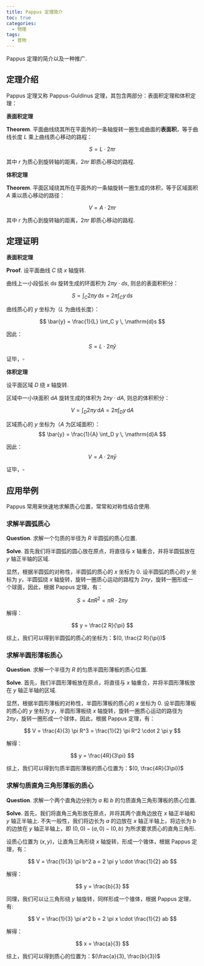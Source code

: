 ```yaml
---
title: Pappus 定理简介
toc: true
categories:
  - 物理
tags:
  - 普物
---
```


Pappus 定理的简介以及一种推广.

<!-- more -->

## 定理介绍

Pappus 定理又称 Pappus-Guldinus 定理，其包含两部分：表面积定理和体积定理：

**表面积定理**

$\mathbf{Theorem}.$ 平面曲线绕其所在平面外的一条轴旋转一圈生成曲面的**表面积**，等于曲线长度 $L$ 乘上曲线质心移动的路程：

$$ S = L \cdot 2 \pi r $$

其中 $r$ 为质心到旋转轴的距离，$2 \pi r$ 即质心移动的路程.

**体积定理**

$\mathbf{Theorem}.$ 平面区域绕其所在平面外的一条轴旋转一圈生成的体积，等于区域面积 $A$ 乘以质心移动的路径：

$$ V = A \cdot 2 \pi r $$

其中 $r$ 为质心到旋转轴的距离，$2 \pi r$ 即质心移动的路程.

## 定理证明

**表面积定理**

$\mathbf{Proof}.$ 设平面曲线 $C$ 绕 $x$ 轴旋转.

曲线上一小段弧长 $\mathrm{d}s$ 旋转生成的环面积为 $2\pi y \cdot ds$, 则总的表面积积分：

$$ S = \int_C 2\pi y \, \mathrm{d}s = 2\pi \int_C y \, \mathrm{d}s $$

曲线质心的 $y$ 坐标为（$L$ 为曲线长度）： 

$$ \bar{y} = \frac{1}{L} \int_C y \, \mathrm{d}s $$

因此：

$$ S = L \cdot 2\pi \bar{y} $$

证毕，$\square$

**体积定理**

设平面区域 $D$ 绕 $x$ 轴旋转.

区域中一小块面积 $\mathrm{d}A$ 旋转生成的体积为 $2\pi y \cdot dA$, 则总的体积积分：

$$ V = \int_D 2\pi y \, \mathrm{d}A = 2\pi \int_D y \, \mathrm{d}A $$

区域质心的 $y$ 坐标为（$A$ 为区域面积）： 
$$ \bar{y} = \frac{1}{A} \int_D y \, \mathrm{d}A $$

因此：
$$ V = A \cdot 2\pi \bar{y} $$

证毕，$\square$

## 应用举例

Pappus 常用来快速地求解质心位置，常常和对称性结合使用.

### 求解半圆弧质心

$\mathbf{Question}.$ 求解一个匀质的半径为 $R$ 半圆弧的质心位置.

$\mathbf{Solve}.$ 首先我们将半圆弧的圆心放在原点，将直径与 $x$ 轴重合，并将半圆弧放在 $y$ 轴正半轴的区域. 

显然，根据半圆弧的对称性，半圆弧的质心的 $x$ 坐标为 $0$. 设半圆弧的质心的 $y$ 坐标为 $y$，半圆弧绕 $x$ 轴旋转，旋转一圈质心运动的路程为 $2 \pi y$，旋转一圈形成一个球面，因此，根据 Pappus 定理，有：

$$ S = 4 \pi R^2 = \pi R \cdot 2 \pi y $$

解得：

$$ y = \frac{2 R}{\pi} $$

综上，我们可以得到半圆弧的质心的坐标为：$(0, \frac{2 R}{\pi})$

### 求解半圆形薄板质心

$\mathbf{Question}.$ 求解一个半径为 $R$ 的匀质半圆形薄板的质心位置.

$\mathbf{Solve}.$ 首先，我们半圆形薄板放在原点，将直径与 $x$ 轴重合，并将半圆形薄板放在 $y$ 轴正半轴的区域.

显然，根据半圆形薄板的对称性，半圆形薄板的质心的 $x$ 坐标为 $0$. 设半圆形薄板的质心的 $y$ 坐标为 $y$，半圆形薄板绕 $x$ 轴旋转，旋转一圈质心运动的路径为 $2 \pi y$，旋转一圈形成一个球体，因此，根据 Pappus 定理，有：

$$ V = \frac{4}{3} \pi R^3 = \frac{1}{2} \pi R^2 \cdot 2 \pi y $$

解得：

$$ y = \frac{4R}{3\pi} $$

综上，我们可以得到匀质半圆形薄板的质心位置为：$(0, \frac{4R}{3\pi})$

### 求解匀质直角三角形薄板的质心

$\mathbf{Question}.$ 求解一个两个直角边分别为 $a$ 和 $b$ 的匀质直角三角形薄板的质心位置.

$\mathbf{Solve}.$ 首先，我们将直角三角形放在原点，并将其两个直角边放在 $x$ 轴正半轴和 $y$ 轴正半轴上. 不失一般性，我们将边长为 $a$ 的边放在 $x$ 轴正半轴上，将边长为 $b$ 的边放在 $y$ 轴正半轴上，即 $(0,0) - (a,0) - (0,b)$ 为所求要求质心的直角三角形.

设质心位置为 $(x,y)$，让直角三角形绕 $x$ 轴旋转，形成一个锥体，根据 Pappus 定理，有：

$$ V = \frac{1}{3} \pi b^2 a = 2 \pi y \cdot \frac{1}{2} ab $$

解得：

$$ y = \frac{b}{3} $$

同理，我们可以让三角形绕 $y$ 轴旋转，同样形成一个锥体，根据 Pappus 定理，有:

$$ V = \frac{1}{3} \pi a^2 b = 2 \pi x \cdot \frac{1}{2} ab $$

解得：

$$ x = \frac{a}{3} $$

综上，我们可以得到质心的位置为：$(\frac{a}{3}, \frac{b}{3})$
